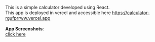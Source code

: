 This is a simple calculator developed using React.<br/>
This app is deployed in vercel and accessible here https://calculator-rgufprrww.vercel.app
<br/><br/>
<b>App Screenshots</b>:<br/> <a href="https://1drv.ms/u/s!Ajr6t8lf42dOgTO69OGqXr7O0YTk?e=uVfHwx">click here</a>
